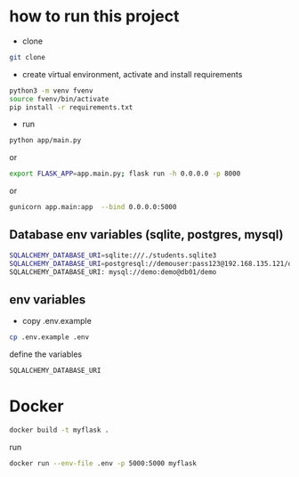 # how to run this project

* clone
```bash
git clone 
```
* create virtual environment, activate and install requirements
```bash
python3 -m venv fvenv
source fvenv/bin/activate
pip install -r requirements.txt
```
* run
```bash
python app/main.py
```
or
```bash
export FLASK_APP=app.main.py; flask run -h 0.0.0.0 -p 8000
```
or
```bash
gunicorn app.main:app  --bind 0.0.0.0:5000
```
## Database env variables (sqlite, postgres, mysql)
```bash
SQLALCHEMY_DATABASE_URI=sqlite:///./students.sqlite3
SQLALCHEMY_DATABASE_URI=postgresql://demouser:pass123@192.168.135.121/demodb
SQLALCHEMY_DATABASE_URI: mysql://demo:demo@db01/demo

```
## env variables
* copy .env.example
```bash
cp .env.example .env
```
define the variables
```bash
SQLALCHEMY_DATABASE_URI
```

# Docker
```bash
docker build -t myflask .
```
run
```bash
docker run --env-file .env -p 5000:5000 myflask
```